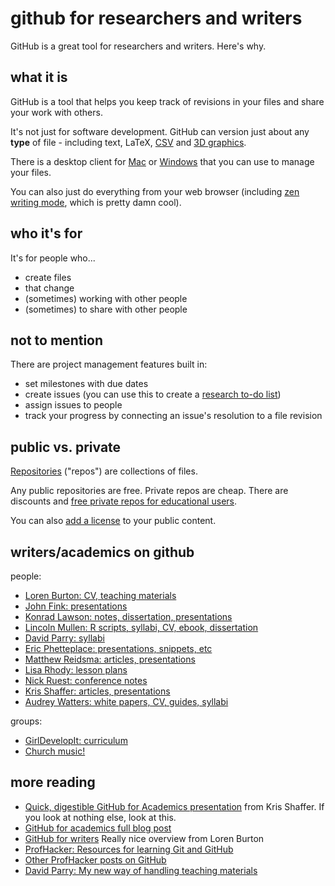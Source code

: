 github for researchers and writers
======================

GitHub is a great tool for researchers and writers. Here's why.

what it is
-----
GitHub is a tool that helps you keep track of revisions in your files and share your work with others.

It's not just for software development. GitHub can version just about any **type** of file - including text, LaTeX, [CSV](https://github.com/blog/1601-see-your-csvs) and [3D graphics](https://github.com/blog/1633-3d-file-diffs).

There is a desktop client for [Mac](http://mac.github.com) or [Windows](http://windows.github.com) that you can use to manage your files.

You can also just do everything from your web browser (including [zen writing mode](https://github.com/blog/1379-zen-writing-mode), which is pretty damn cool).

who it's for
-----
It's for people who...
- create files
- that change
- (sometimes) working with other people
- (sometimes) to share with other people

not to mention
-----
There are project management features built in:
 - set milestones with due dates
 - create issues (you can use this to create a [research to-do list](http://carlboettiger.info/2012/12/06/github-issues-tracker:-the-perfect-research-todo-list))
 - assign issues to people
 - track your progress by connecting an issue's resolution to a file revision

public vs. private
-----
[Repositories](https://help.github.com/articles/create-a-repo) ("repos") are collections of files. 

Any public repositories are free. Private repos are cheap. There are discounts and [free private repos for educational users](https://github.com/edu).

You can also [add a license](https://github.com/blog/1530-choosing-an-open-source-license) to your public content.

writers/academics on github
-----
people:
 - [Loren Burton: CV, teaching materials](https://github.com/aguynamedloren?tab=repositories)
 - [John Fink: presentations](https://github.com/jbfink?tab=repositories)
 - [Konrad Lawson: notes, dissertation, presentations](https://github.com/kmlawson?tab=repositories)
 - [Lincoln Mullen: R scripts, syllabi, CV, ebook, dissertation](https://github.com/lmullen?tab=repositories)
 - [David Parry: syllabi](https://github.com/academicdave?tab=repositories)
 - [Eric Phetteplace: presentations, snippets, etc](https://github.com/phette23?tab=repositories)
 - [Matthew Reidsma: articles, presentations](https://github.com/mreidsma?tab=repositories)
 - [Lisa Rhody: lesson plans](http://www.lisarhody.com/teaching-lda-with-the-topic-modeling-game/)
 - [Nick Ruest: conference notes](https://github.com/ruebot/conference-notes)
 - [Kris Shaffer: articles, presentations](https://github.com/kshaffer?tab=repositories)
 - [Audrey Watters: white papers, CV, guides, syllabi](https://github.com/audreywatters?tab=repositories)

groups:
 - [GirlDevelopIt: curriculum](https://github.com/girldevelopit)
 - [Church music!](http://www.wired.com/wiredenterprise/2013/05/gregorian_github/)

more reading
-----
 - [Quick, digestible GitHub for Academics presentation](http://kris.shaffermusic.com/githubforacademics/#/5) from Kris Shaffer. If you look at nothing else, look at this.
 - [GitHub for academics full blog post](http://blogs.lse.ac.uk/impactofsocialsciences/2013/06/04/github-for-academics/)
 - [GitHub for writers](http://madebyloren.com/github-for-writers) Really nice overview from Loren Burton
 - [ProfHacker: Resources for learning Git and GitHub](http://chronicle.com/blogs/profhacker/resources-for-learning-git-and-github/48285)
 - [Other ProfHacker posts on GitHub](http://chronicle.com/blogs/profhacker/tag/github)
 - [David Parry: My new way of handling teaching materials](http://academhack.outsidethetext.com/home/2013/my-new-way-of-handling-teaching-materials/)
 
